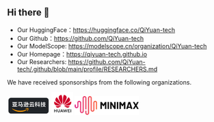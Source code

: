 ## Hi there 👋

<!--

**Here are some ideas to get you started:**

🙋‍♀️ A short introduction - what is your organization all about?
🌈 Contribution guidelines - how can the community get involved?
👩‍💻 Useful resources - where can the community find your docs? Is there anything else the community should know?
🍿 Fun facts - what does your team eat for breakfast?
🧙 Remember, you can do mighty things with the power of [Markdown](https://docs.github.com/github/writing-on-github/getting-started-with-writing-and-formatting-on-github/basic-writing-and-formatting-syntax)
-->

- Our HuggingFace：https://huggingface.co/QiYuan-tech
- Our Github：https://github.com/QiYuan-tech
- Our ModelScope: https://modelscope.cn/organization/QiYuan-tech
- Our Homepage：https://qiyuan-tech.github.io
- Our Researchers: https://github.com/QiYuan-tech/.github/blob/main/profile/RESEARCHERS.md

<p>We have received sponsorships from the following organizations.</p>
  <a href="https://www.amazonaws.cn/startups/"><img src="https://github.com/QiYuan-tech/.github/blob/main/profile/assets/aws.png" width="100px"></a>
  <a href="https://startup.huaweicloud.com/"><img src="https://github.com/QiYuan-tech/.github/blob/main/profile/assets/hw.png" width="50px"></a>
  <a href="https://api.minimax.chat/cooperation-partners"><img src="https://github.com/QiYuan-tech/.github/blob/main/profile/assets/minimax.png" width="150px"></a>
